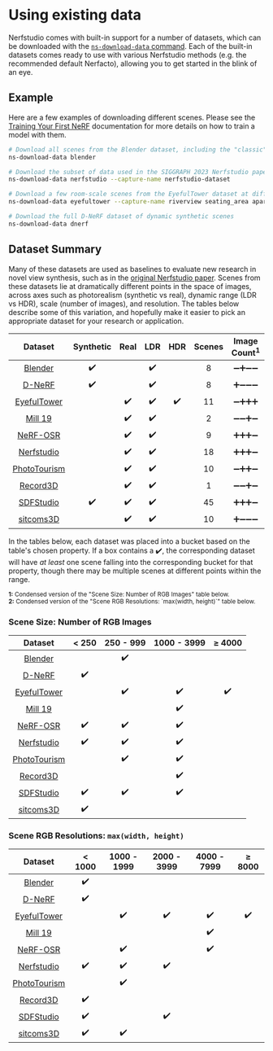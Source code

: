 # Using existing data

Nerfstudio comes with built-in support for a number of datasets, which can be downloaded with the [`ns-download-data` command][cli]. Each of the built-in datasets comes ready to use with various Nerfstudio methods (e.g. the recommended default Nerfacto), allowing you to get started in the blink of an eye.

[cli]: https://docs.nerf.studio/reference/cli/ns_download_data.html
[paper]: https://arxiv.org/pdf/2302.04264.pdf

## Example

Here are a few examples of downloading different scenes. Please see the [Training Your First NeRF](first_nerf.md) documentation for more details on how to train a model with them.

```bash
# Download all scenes from the Blender dataset, including the "classic" Lego model
ns-download-data blender

# Download the subset of data used in the SIGGRAPH 2023 Nerfstudio paper
ns-download-data nerfstudio --capture-name nerfstudio-dataset

# Download a few room-scale scenes from the EyefulTower dataset at different resolutions
ns-download-data eyefultower --capture-name riverview seating_area apartment --resolution-name jpeg_1k jpeg_2k

# Download the full D-NeRF dataset of dynamic synthetic scenes
ns-download-data dnerf
```

## Dataset Summary

Many of these datasets are used as baselines to evaluate new research in novel view synthesis, such as in the [original Nerfstudio paper][paper]. Scenes from these datasets lie at dramatically different points in the space of images, across axes such as photorealism (synthetic vs real), dynamic range (LDR vs HDR), scale (number of images), and resolution. The tables below describe some of this variation, and hopefully make it easier to pick an appropriate dataset for your research or application.

| Dataset | Synthetic | Real | LDR | HDR | Scenes | Image Count<sup>1</sup> | Image Resolution<sup>2</sup> |
| :-: | :-: | :-: | :-: | :-: | :------: | :-: | :-: |
| [Blender][blender] | ✔️ |  | ✔️ |  | 8 | ➖➕️➖➖ | ➕️➖➖➖➖ |
| [D-NeRF][dnerf] | ✔️ |  | ✔️ |  | 8 | ➕️➖➖➖ | ➕️➖➖➖➖ |
| [EyefulTower][eyefultower] |  | ✔️ | ✔️ | ✔️ | 11 | ➖➕️➕️➕️ | ➖➕️➕️➕️➕️ |
| [Mill 19][mill19] |  | ✔️ | ✔️ |  | 2 | ➖➖➕️➖ | ➖➖➖➕️➖ |
| [NeRF-OSR][nerfosr] |  | ✔️ | ✔️ |  | 9 | ➕➕️➕️➖ | ➖➕️➖➕️➖ |
| [Nerfstudio][nerfstudio] |  | ✔️ | ✔️ |  | 18 | ➕➕️➕️➖ | ➕️➕️➕️➖➖ |
| [PhotoTourism][phototourism] |  | ✔️ | ✔️ |  | 10 | ➖➕️➕️➖ | ➖➕️➖➖➖ |
| [Record3D][record3d] |  | ✔️ | ✔️ |  | 1 | ➖➖➕️➖ | ➕️➖➖➖➖ |
| [SDFStudio][sdfstudio] | ✔️ | ✔️ | ✔️ |  | 45 | ➕️➕️➕️➖ | ➕️➖➕️➖➖ |
| [sitcoms3D][sitcoms3d] |  | ✔️ | ✔️ |  | 10 | ➕️➖➖➖ | ➕️➕️➖➖➖ |

In the tables below, each dataset was placed into a bucket based on the table's chosen property. If a box contains a ✔️, the corresponding dataset will have *at least* one scene falling into the corresponding bucket for that property, though there may be multiple scenes at different points within the range.

<sub>
<b>1:</b> Condensed version of the "Scene Size: Number of RGB Images" table below. <br>
<b>2:</b> Condensed version of the "Scene RGB Resolutions: `max(width, height)`" table below.
</sub>

### Scene Size: Number of RGB Images

| Dataset | < 250 | 250 - 999 | 1000 - 3999 | ≥ 4000 |
| :-: | :-: | :-: | :-: | :-: |
| [Blender][blender] |  | ✔️ |  |  |
| [D-NeRF][dnerf] | ✔️ |  |  |  |
| [EyefulTower][eyefultower] |  | ✔️ | ✔️ | ✔️ |
| [Mill 19][mill19] |  |  | ✔️ |  |
| [NeRF-OSR][nerfosr] | ✔️ | ✔️ | ✔️ |  |
| [Nerfstudio][nerfstudio] | ✔️ | ✔️ | ✔️ |  |
| [PhotoTourism][phototourism] |  | ✔️ | ✔️ |  |
| [Record3D][record3d] |  |  | ✔️ |  |
| [SDFStudio][sdfstudio] | ✔️ | ✔️ | ✔️ |  |
| [sitcoms3D][sitcoms3d] | ✔️ |  |  |

### Scene RGB Resolutions: `max(width, height)`

| Dataset | < 1000 | 1000 - 1999 | 2000 - 3999 | 4000 - 7999 | ≥ 8000 |
| :-: | :-: | :-: | :-: | :-: | :-: |
| [Blender][blender] | ✔️ |  |  |  |  |
| [D-NeRF][dnerf] | ✔️ |  |  |  |  |
| [EyefulTower][eyefultower] |  | ✔️ | ✔️ | ✔️ | ✔️ |
| [Mill 19][mill19] |  |  |  | ✔️ |  |
| [NeRF-OSR][nerfosr] |  | ✔️ |  | ✔️ |  |
| [Nerfstudio][nerfstudio] | ✔️ | ✔️ | ✔️ |  |  |
| [PhotoTourism][phototourism] |  | ✔️ |  |  |  |
| [Record3D][record3d] | ✔️ |  |  |  |  |
| [SDFStudio][sdfstudio] | ✔️ |  | ✔️ |  |  |
| [sitcoms3D][sitcoms3d] | ✔️ | ✔️ |  |  |  |

[blender]: https://github.com/bmild/nerf?tab=readme-ov-file#project-page--video--paper--data
[dnerf]: https://github.com/albertpumarola/D-NeRF?tab=readme-ov-file#download-dataset
[eyefultower]: https://github.com/facebookresearch/EyefulTower
[mill19]: https://github.com/cmusatyalab/mega-nerf?tab=readme-ov-file#mill-19
[nerfosr]: https://4dqv.mpi-inf.mpg.de/NeRF-OSR/
[nerfstudio]: https://github.com/nerfstudio-project/nerfstudio
[phototourism]: https://www.cs.ubc.ca/~kmyi/imw2020/data.html
[record3d]: https://record3d.app/
[sdfstudio]: https://github.com/autonomousvision/sdfstudio/blob/master/docs/sdfstudio-data.md#Existing-dataset
[sitcoms3d]: https://github.com/ethanweber/sitcoms3D/blob/master/METADATA.md
